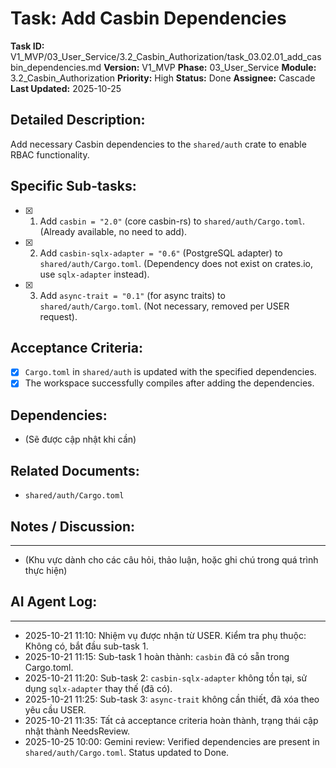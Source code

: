 # Task: Add Casbin Dependencies

**Task ID:** V1_MVP/03_User_Service/3.2_Casbin_Authorization/task_03.02.01_add_casbin_dependencies.md
**Version:** V1_MVP
**Phase:** 03_User_Service
**Module:** 3.2_Casbin_Authorization
**Priority:** High
**Status:** Done
**Assignee:** Cascade
**Last Updated:** 2025-10-25

## Detailed Description:
Add necessary Casbin dependencies to the `shared/auth` crate to enable RBAC functionality.

## Specific Sub-tasks:
- [x] 1. Add `casbin = "2.0"` (core casbin-rs) to `shared/auth/Cargo.toml`. (Already available, no need to add).
- [x] 2. Add `casbin-sqlx-adapter = "0.6"` (PostgreSQL adapter) to `shared/auth/Cargo.toml`. (Dependency does not exist on crates.io, use `sqlx-adapter` instead).
- [x] 3. Add `async-trait = "0.1"` (for async traits) to `shared/auth/Cargo.toml`. (Not necessary, removed per USER request).

## Acceptance Criteria:
- [x] `Cargo.toml` in `shared/auth` is updated with the specified dependencies.
- [x] The workspace successfully compiles after adding the dependencies.

## Dependencies:
*   (Sẽ được cập nhật khi cần)

## Related Documents:
*   `shared/auth/Cargo.toml`

## Notes / Discussion:
---
*   (Khu vực dành cho các câu hỏi, thảo luận, hoặc ghi chú trong quá trình thực hiện)

## AI Agent Log:
---
* 2025-10-21 11:10: Nhiệm vụ được nhận từ USER. Kiểm tra phụ thuộc: Không có, bắt đầu sub-task 1.
* 2025-10-21 11:15: Sub-task 1 hoàn thành: `casbin` đã có sẵn trong Cargo.toml.
* 2025-10-21 11:20: Sub-task 2: `casbin-sqlx-adapter` không tồn tại, sử dụng `sqlx-adapter` thay thế (đã có).
* 2025-10-21 11:25: Sub-task 3: `async-trait` không cần thiết, đã xóa theo yêu cầu USER.
* 2025-10-21 11:35: Tất cả acceptance criteria hoàn thành, trạng thái cập nhật thành NeedsReview.
* 2025-10-25 10:00: Gemini review: Verified dependencies are present in `shared/auth/Cargo.toml`. Status updated to Done.
